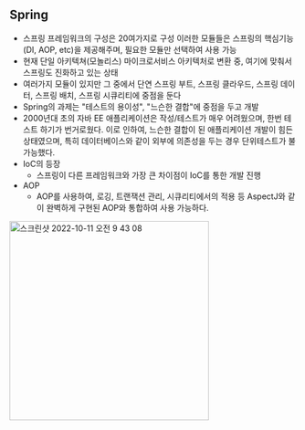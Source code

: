 ## Spring
- 스프링 프레임워크의 구성은 20여가지로 구성 이러한 모듈들은 스프링의 핵심기능 (DI, AOP, etc)을 제공해주며, 필요한 모듈만 선택하여 사용 가능
- 현재 단일 아키텍쳐(모놀리스) 마이크로서비스 아키텍처로 변환 중, 여기에 맞춰서 스프링도 진화하고 있는 상태
- 여러가지 모듈이 있지만 그 중에서 단연 스프링 부트, 스프링 클라우드, 스프링 데이터, 스프링 배치, 스프링 시큐리티에 중점을 둔다
- Spring의 과제는 "테스트의 용이성", "느슨한 결합"에 중점을 두고 개발
- 2000년대 초의 자바 EE 애플리케이션은 작성/테스트가 매우 어려웠으며, 한번 테스트 하기가 번거로웠다. 이로 인하여, 느슨한 결합이 된 애플리케이션 개발이 힘든 상태였으며, 특히 데이터베이스와 같이 외부에 의존성을 두는 경우 단위테스트가 불가능했다.
- IoC의 등장
  - 스프링이 다른 프레임워크와 가장 큰 차이점이 IoC를 통한 개발 진행
- AOP
  - AOP를 사용하여, 로깅, 트랜잭션 관리, 시큐리티에서의 적용 등 AspectJ와 같이 완벽하게 구현된 AOP와 통합하여 사용 가능하다.

<img width="349" alt="스크린샷 2022-10-11 오전 9 43 08" src="https://user-images.githubusercontent.com/75515697/194973193-3a39f226-0220-4167-a9fe-10fb06bc0779.png">
